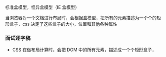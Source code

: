 标准盒模型，怪异盒模型（IE 盒模型）

当浏览器对一个文档进行布局时，会根据盒模型，把所有的元素描述为一个个的矩形盒子，css 决定了这些盒子的大小，位置和其他各种属性

### 面试逐字稿

- CSS 在做布局计算时，会把 DOM 中的所有元素，描述成一个个矩形盒子，
